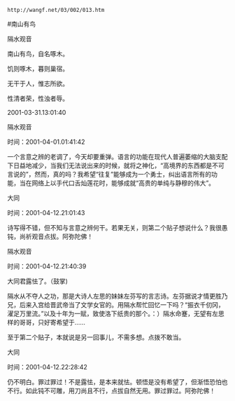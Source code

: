`http://wangf.net/03/002/013.htm`

#南山有鸟

隔水观音

南山有鸟，自名啄木。

饥则啄木，暮则巢宿。

无干于人，惟志所欲。

性清者荣，性浊者辱。

2001-03-31.13:01:40 

隔水观音

时间：2001-04-01.01:41:42 

一个言意之辨的老调了，今天却要重弹。语言的功能在现代人普遍萎缩的大脑支配下日益地减少，当我们无法说出来的时候，就将之神化，“高境界的东西都是不可言说的”，然而，真的吗？我希望“往复”能够成为一个勇士，纠出语言所有的功能，当在网络上以手代口舌灿莲花时，能够成就“高贵的单纯与静穆的伟大”。

大同

时间：2001-04-12.21:01:43 

诗写得不错，但不知与言意之辨何干。若果无关，则第二个贴子想说什么？我很愚钝，尚祈观音点拔。阿弥陀佛！

隔水观音

时间：2001-04-12.21:40:39 

大同君露怯了。（鼓掌) 

隔水从不夺人之功，那是大诗人左思的妹妹左芬写的言志诗。左芬据说才情更胜乃兄，后来入宫给晋武帝当了文学女官的。用隔水帮忙回忆一下吗？“振衣千仞冈，濯足万里流。”以及十年为一赋，致使洛下纸贵的那个。：）隔水命蹇，无望有左思样的哥哥，只好寄希望于…… 

至于第二个贴子，本就说是另一回事儿，不需多想。点拨不敢当。

大同

时间：2001-04-12.22:28:42 

仍不明白。罪过罪过！不是露怯，是本来就怯。顿悟是没有希望了，但渐悟恐怕也不行。如此钝不可雕，用刀尚且不行，点拔自然无用。罪过罪过。阿弥陀佛！